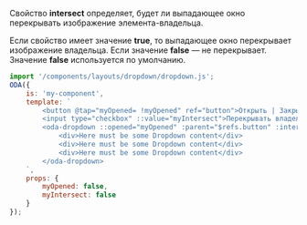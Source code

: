 ﻿Свойство **intersect** определяет, будет ли выпадающее окно перекрывать изображение элемента-владельца.

Если свойство имеет значение **true**, то выпадающее окно перекрывает изображение владельца. Если значение **false** — не перекрывает. Значение **false** используется по умолчанию.

```javascript _run_line_edit_loadoda_[my-component.js]_h=160_
import '/components/layouts/dropdown/dropdown.js';
ODA({
    is: 'my-component',
    template: `
        <button @tap="myOpened= !myOpened" ref="button">Открыть | Закрыть</button>
        <input type="checkbox" ::value="myIntersect">Перекрывать владельца</input>
        <oda-dropdown ::opened="myOpened" :parent="$refs.button" :intersect="myIntersect" >
            <div>Here must be some Dropdown content</div>
            <div>Here must be some Dropdown content</div>
            <div>Here must be some Dropdown content</div>
        </oda-dropdown>
    `,
    props: {
        myOpened: false,
        myIntersect: false
    }
});
```

